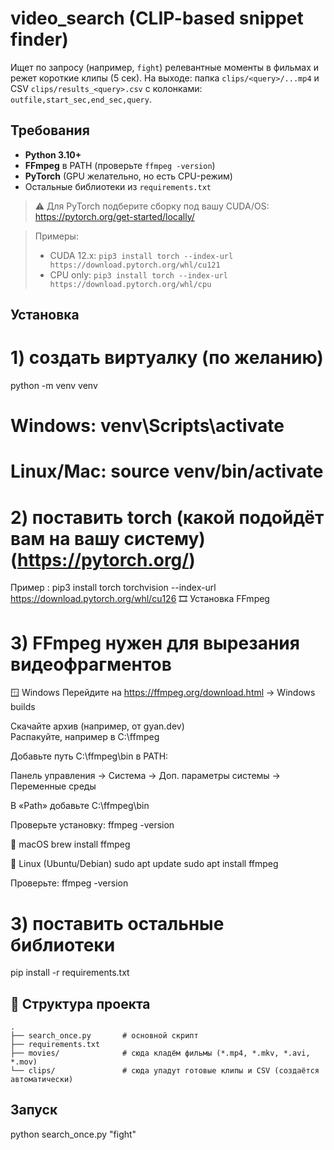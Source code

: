 # video_search (CLIP-based snippet finder)

Ищет по запросу (например, `fight`) релевантные моменты в фильмах и режет короткие клипы (5 сек).
На выходе: папка `clips/<query>/...mp4` и CSV `clips/results_<query>.csv` с колонками:
`outfile,start_sec,end_sec,query`.

## Требования

- **Python 3.10+**
- **FFmpeg** в PATH (проверьте `ffmpeg -version`)
- **PyTorch** (GPU желательно, но есть CPU-режим)
- Остальные библиотеки из `requirements.txt`

> ⚠️ Для PyTorch подберите сборку под вашу CUDA/OS:  
> https://pytorch.org/get-started/locally/  

> Примеры:
> - CUDA 12.x: `pip3 install torch --index-url https://download.pytorch.org/whl/cu121`
> - CPU only: `pip3 install torch --index-url https://download.pytorch.org/whl/cpu`

## Установка


# 1) создать виртуалку (по желанию)
python -m venv venv
# Windows: venv\Scripts\activate
# Linux/Mac: source venv/bin/activate

# 2) поставить torch (какой подойдёт вам на вашу систему)(https://pytorch.org/)
Пример : pip3 install torch torchvision --index-url https://download.pytorch.org/whl/cu126
🎞️ Установка FFmpeg

# 3) FFmpeg нужен для вырезания видеофрагментов 

🪟 Windows
Перейдите на https://ffmpeg.org/download.html → Windows builds

Скачайте архив (например, от gyan.dev)  
Распакуйте, например в C:\ffmpeg

Добавьте путь C:\ffmpeg\bin в PATH:

Панель управления → Система → Доп. параметры системы → Переменные среды

В «Path» добавьте C:\ffmpeg\bin

Проверьте установку:
ffmpeg -version

🍎 macOS
brew install ffmpeg

🐧 Linux (Ubuntu/Debian)
sudo apt update
sudo apt install ffmpeg


Проверьте:
ffmpeg -version

# 3) поставить остальные библиотеки
pip install -r requirements.txt




## 📁 Структура проекта

```
.
├── search_once.py       # основной скрипт
├── requirements.txt
├── movies/              # сюда кладём фильмы (*.mp4, *.mkv, *.avi, *.mov)
└── clips/               # сюда упадут готовые клипы и CSV (создаётся автоматически)
```



## Запуск

python search_once.py "fight" 
